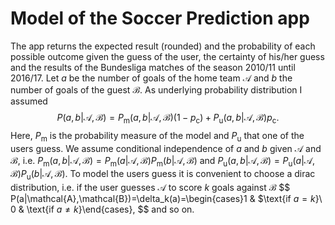 # Model of the Soccer Prediction app
The app returns the expected result (rounded) and the probability of each possible outcome given the guess of the user, the certainty of his/her guess and the results of the Bundesliga matches of the season 2010/11 until 2016/17. Let $a$ be the number of goals of the home team $\mathcal{A}$ and $b$ the number of goals of the guest $\mathcal{B}$. As underlying probability distribution I assumed
$$
P(a,b|\mathcal{A},\mathcal{B})=P_\text{m}(a,b|\mathcal{A},\mathcal{B})(1-p_\text{c})+P_\text{u}(a,b|\mathcal{A},\mathcal{B})p_\text{c}.
$$
Here, $P_\text{m}$ is the probability measure of the model and $P_\text{u}$ that one of the users guess. We assume conditional independence of $a$ and $b$ given $\mathcal{A}$ and $\mathcal{B}$, i.e. $P_\text{m}(a,b|\mathcal{A},\mathcal{B})=P_\text{m}(a|\mathcal{A},\mathcal{B})P_\text{m}(b|\mathcal{A},\mathcal{B})$ and $P_\text{u}(a,b|\mathcal{A},\mathcal{B})=P_\text{u}(a|\mathcal{A},\mathcal{B})P_\text{u}(b|\mathcal{A},\mathcal{B})$.
To model the users guess it is convenient to choose a dirac distribution, i.e. if the user guesses $\mathcal{A}$ to score $k$ goals against $\mathcal{B}$
$$
P(a|\mathcal{A},\mathcal{B})=\delta_k(a)=\begin{cases}1 & $\text{if $a=k$}\\ 0 & \text{if $a\neq k$}\end{cases},
$$
and so on.
